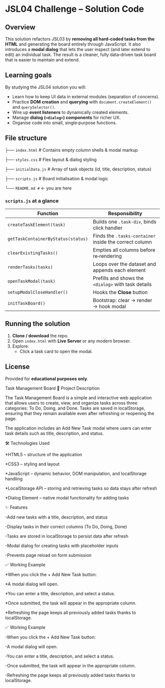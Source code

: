 # JSL04 Challenge – Solution Code

## Overview

This solution refactors JSL03 by **removing all hard‑coded tasks from the HTML** and generating the board entirely through JavaScript. It also introduces a **modal dialog** that lets the user inspect (and later extend to edit) an individual task. The result is a cleaner, fully data‑driven task board that is easier to maintain and extend.

## Learning goals

By studying the JSL04 solution you will:

- Learn how to keep UI data in external modules (separation of concerns).
- Practice **DOM creation** and **querying** with `document.createElement()` and `querySelector()`.
- Wire up **event listeners** to dynamically created elements.
- Manage **dialog (`<dialog>`) components** for richer UX.
- Organise code into small, single‑purpose functions.

## File structure

├── `index.html` # Contains empty column shells & modal markup

├── `styles.css` # Flex layout & dialog styling

├── `initialData.js` # Array of task objects (id, title, description, status)

├── `scripts.js` # Board initialisation & modal logic

└── `README.md #` ← you are here

### `scripts.js` at a glance

| Function                           | Responsibility                                         |
| ---------------------------------- | ------------------------------------------------------ |
| `createTaskElement(task)`          | Builds one `.task-div`, binds click handler            |
| `getTaskContainerByStatus(status)` | Finds the `.tasks-container` inside the correct column |
| `clearExistingTasks()`             | Empties all columns before re‑rendering                |
| `renderTasks(tasks)`               | Loops over the dataset and appends each element        |
| `openTaskModal(task)`              | Prefills and shows the `<dialog>` with task details    |
| `setupModalCloseHandler()`         | Hooks the **Close** button                             |
| `initTaskBoard()`                  | Bootstrap: clear → render → hook modal                 |

## Running the solution

1. **Clone / download** the repo.
2. Open `index.html` with **Live Server** or any modern browser.
3. Explore:
   - Click a task card to open the modal.

## License

Provided for **educational purposes only**.

Task Management Board
📌 Project Description

The Task Management Board is a simple and interactive web application that allows users to create, view, and organize tasks across three categories: To Do, Doing, and Done. Tasks are saved in localStorage, ensuring that they remain available even after refreshing or reopening the page.

The application includes an Add New Task modal where users can enter task details such as title, description, and status.

🛠️ Technologies Used

*HTML5 – structure of the application

*CSS3 – styling and layout

*JavaScript – dynamic behavior, DOM manipulation, and localStorage handling

*LocalStorage API – storing and retrieving tasks so data stays after refresh

*Dialog Element – native modal functionality for adding tasks

✨ Features

-Add new tasks with a title, description, and status

-Display tasks in their correct columns (To Do, Doing, Done)

-Tasks are stored in localStorage to persist data after refresh

-Modal dialog for creating tasks with placeholder inputs

-Prevents page reload on form submission



✅ Working Example

*When you click the + Add New Task button:

*A modal dialog will open.

*You can enter a title, description, and select a status.

*Once submitted, the task will appear in the appropriate column.

*Refreshing the page keeps all previously added tasks thanks to localStorage.

✅ Working Example

-When you click the + Add New Task button:

-A modal dialog will open.

-You can enter a title, description, and select a status.

-Once submitted, the task will appear in the appropriate column.

-Refreshing the page keeps all previously added tasks thanks to localStorage.